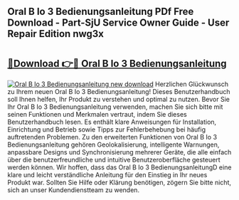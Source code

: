 ## Oral B Io 3 Bedienungsanleitung PDf Free Download - Part-SjU Service Owner Guide - User Repair Edition nwg3x

# <h2><a href="http://df2h01.blite.top/?on=Oral+B+Io+3+Bedienungsanleitung">🔗Download 👉🔴 Oral B Io 3 Bedienungsanleitung</a></h2>

[![Oral B Io 3 Bedienungsanleitung new download](https://i.imgur.com/lujVjoI.png)](http://df2h01.blite.top/?on=Oral+B+Io+3+Bedienungsanleitung)
Herzlichen Glückwunsch zu Ihrem neuen Oral B Io 3 Bedienungsanleitung! Dieses Benutzerhandbuch soll Ihnen helfen, Ihr Produkt zu verstehen und optimal zu nutzen. Bevor Sie Ihr Oral B Io 3 Bedienungsanleitung verwenden, machen Sie sich bitte mit seinen Funktionen und Merkmalen vertraut, indem Sie dieses Benutzerhandbuch lesen. Es enthält klare Anweisungen für Installation, Einrichtung und Betrieb sowie Tipps zur Fehlerbehebung bei häufig auftretenden Problemen. Zu den erweiterten Funktionen von Oral B Io 3 Bedienungsanleitung gehören Geolokalisierung, intelligente Warnungen, anpassbare Designs und Synchronisierung mehrerer Geräte, die alle einfach über die benutzerfreundliche und intuitive Benutzeroberfläche gesteuert werden können. Wir hoffen, dass das Oral B Io 3 BedienungsanleitungD eine klare und leicht verständliche Anleitung für den Einstieg in Ihr neues Produkt war. Sollten Sie Hilfe oder Klärung benötigen, zögern Sie bitte nicht, sich an unser Kundendienstteam zu wenden.
